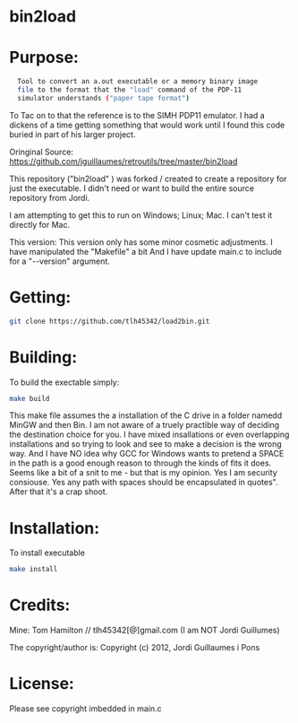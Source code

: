 # bin2load

# Purpose:

```bash
  Tool to convert an a.out executable or a memory binary image
  file to the format that the "load" command of the PDP-11
  simulator understands ("paper tape format")
```

To Tac on to that the reference is to the SIMH PDP11 emulator.  I had a dickens of a time getting something that would work until I found this code buried in part of his larger project.

Oringinal Source:
https://github.com/jguillaumes/retroutils/tree/master/bin2load

This repository ("bin2load" ) was forked / created to create a repository for just the executable.  I didn't need or want to build the entire source repository from Jordi.

I am attempting to get this to run on Windows; Linux; Mac.  I can't test it directly for Mac.

This version:
This version only has some minor cosmetic adjustments.  I have manipulated the "Makefile" a bit
And I have update main.c to include for a "--version" argument.

# Getting:

```bash
git clone https://github.com/tlh45342/load2bin.git
```

# Building:

To build the exectable simply:

```bash
make build
```

This make file assumes the a installation of the C drive in a folder namedd MinGW and then Bin.
I am not aware of a truely practible way of deciding the destination choice for you.  I have mixed insallations or even overlapping installations and so trying to look and see to make a decision is the wrong way.  And I have NO idea why GCC for Windows wants to pretend a SPACE in the path is a good enough reason to through the kinds of fits it does.  Seems like a bit of a snit to me - but that is my opinion.  Yes I am security consiouse. 
 Yes any path with spaces should be encapsulated in quotes".  After that it's a crap shoot. 

# Installation:

To  install executable

```bash
make install
```

# Credits:

Mine:  Tom Hamilton // tlh45342[@]gmail.com  (I am NOT Jordi Guillumes)

The copyright/author is: Copyright (c) 2012, Jordi Guillaumes i Pons

# License:

Please see copyright imbedded in main.c
